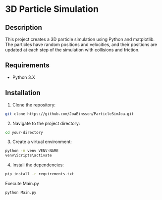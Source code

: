 # 3D Particle Simulation
## Description
This project creates a 3D particle simulation using Python and matplotlib. The particles have random positions and velocities, and their positions are updated at each step of the simulation with collisions and friction.

## Requirements
- Python 3.X

## Installation
1. Clone the repository:
```sh
git clone https://github.com/JoaEinsson/ParticleSimJoa.git
```

2. Navigate to the project directory:
```sh
cd your-directory
```

3. Create a virtual environment:
```sh
python -m venv VENV-NAME
venv\Scripts\activate
```

4. Install the dependencies:
```sh
pip install -r requirements.txt
```

Execute Main.py
```sh
python Main.py
```
